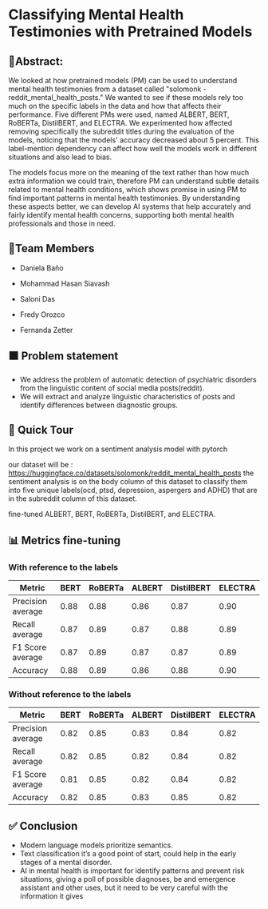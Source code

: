 #  Classifying Mental Health Testimonies with Pretrained Models
## 📓Abstract:
We looked at how pretrained models (PM) can be used to understand mental health testimonies from a dataset called "solomonk - reddit_mental_health_posts." We wanted to see if these models rely too much on the specific labels in the data and how that affects their performance. Five different PMs were used, named ALBERT, BERT, RoBERTa, DistilBERT, and ELECTRA.
We experimented how affected removing specifically the subreddit titles during the evaluation of the models, noticing that the models' accuracy decreased about 5 percent. This label-mention dependency can affect how well the models work in different situations and also lead to bias.

The models focus more on the meaning of the text rather than how much extra information we could train, therefore PM can understand subtle details related to mental health conditions, which shows promise in using PM to find important patterns in mental health testimonies.
By understanding these aspects better, we can develop AI systems that help accurately and fairly identify mental health concerns, supporting both mental health professionals and those in need.
##  👥Team Members

* Daniela Baño

* Mohammad Hasan Siavash

* Saloni Das

* Fredy Orozco

* Fernanda Zetter

##  ⬛️ Problem statement
* We address the problem of automatic detection of psychiatric disorders from the linguistic content of social media posts(reddit). 
* We will extract and analyze linguistic characteristics of posts and identify differences between diagnostic groups.


## 🚀 Quick Tour

In this project we work on a sentiment analysis model with pytorch

our dataset will be : https://huggingface.co/datasets/solomonk/reddit_mental_health_posts
the sentiment analysis is on the body column of this dataset to classify them into five unique labels(ocd, ptsd, depression, aspergers and ADHD) that are in the subreddit column of this dataset.

fine-tuned ALBERT, BERT, RoBERTa, DistilBERT, and ELECTRA.

## 📊 Metrics fine-tuning

### With reference to the labels

| Metric            | BERT | RoBERTa | ALBERT | DistilBERT | ELECTRA |
|-------------------|------|---------|--------|------------|---------|
| Precision average | 0.88 | 0.88    | 0.86   | 0.87       | 0.90    |
| Recall average    | 0.87 | 0.89    | 0.87   | 0.88       | 0.89    |
| F1 Score average  | 0.87 | 0.89    | 0.87   | 0.87       | 0.89    |
| Accuracy          | 0.88 | 0.89    | 0.86   | 0.88       | 0.90    |
### Without reference to the labels
| Metric            | BERT | RoBERTa | ALBERT | DistilBERT | ELECTRA |
|-------------------|------|---------|--------|------------|---------|
| Precision average | 0.82 | 0.85    | 0.83   | 0.84       | 0.82    |
| Recall average    | 0.82 | 0.85    | 0.82   | 0.84       | 0.82    |
| F1 Score average  | 0.81 | 0.85    | 0.82   | 0.84       | 0.82    |
| Accuracy          | 0.82 | 0.85    | 0.83   | 0.85       | 0.82    |

## ✅ Conclusion
* Modern language models prioritize semantics.
* Text classification it’s a good point of start, could help in the early stages of a mental disorder.
* AI in mental health is important for identify patterns and prevent risk situations, giving a poll of possible diagnoses, be and emergence assistant and other uses, but it need to be very careful with the information it gives
